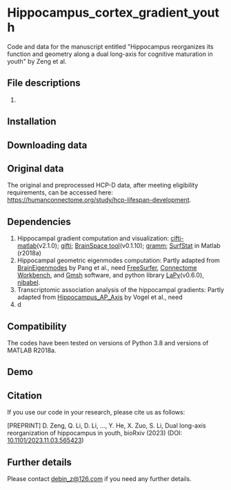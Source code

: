 # Hippocampus_cortex_gradient_youth

Code and data for the manuscript entitled "Hippocampus reorganizes its function and geometry along a dual long-axis for cognitive maturation in youth" by Zeng et al.

## File descriptions

1. 

## Installation



## Downloading data



## Original data

The original and preprocessed HCP-D data, after meeting eligibility requirements, can be accessed here: https://humanconnectome.org/study/hcp-lifespan-development.

## Dependencies

1. Hippocampal gradient computation and visualization: [cifti-matlab](https://github.com/Washington-University/cifti-matlab)(v2.1.0); [gifti](https://github.com/gllmflndn/gifti); [BrainSpace tool](https://github.com/MICA-MNI/BrainSpace)(v0.1.10); [gramm](https://github.com/piermorel/gramm); [SurfStat](https://math.mcgill.ca/keith/surfstat/) in Matlab (r2018a)
2. Hippocampal geometric eigenmodes computation: Partly adapted from [BrainEigenmodes](https://github.com/NSBLab/BrainEigenmodes/tree/main) by Pang et al., need [FreeSurfer](https://surfer.nmr.mgh.harvard.edu/fswiki/DownloadAndInstall), [Connectome Workbench](https://www.humanconnectome.org/software/get-connectome-workbench), and [Gmsh](https://gmsh.info/) software, and python library [LaPy](https://github.com/Deep-MI/LaPy)(v0.6.0), [nibabel](https://nipy.org/nibabel/).
3. Transcriptomic association analysis of the hippocampal gradients: Partly adapted from [Hippocampus_AP_Axis](https://github.com/illdopejake/Hippocampus_AP_Axis) by Vogel et al., need 
4. d

## Compatibility

The codes have been tested on versions of Python 3.8 and versions of MATLAB R2018a.

## Demo



## Citation

If you use our code in your research, please cite us as follows:

[PREPRINT] D. Zeng, Q. Li, D. Li, ..., Y. He, X. Zuo, S. Li, Dual long-axis reorganization of hippocampus in youth, bioRxiv (2023) (DOI: [10.1101/2023.11.03.565423](https://www.biorxiv.org/content/10.1101/2023.11.03.565423v1.article-metrics))

## Further details

Please contact debin_z@126.com if you need any further details.
